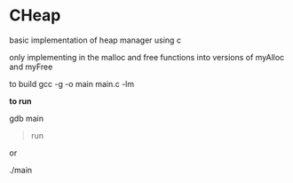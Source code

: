 # CHeap
basic implementation of heap manager using c

only implementing in the malloc and free functions into versions of myAlloc and myFree

to build
gcc -g -o main main.c -lm

<strong>to run</strong>

gdb main
  >run

or 

./main
